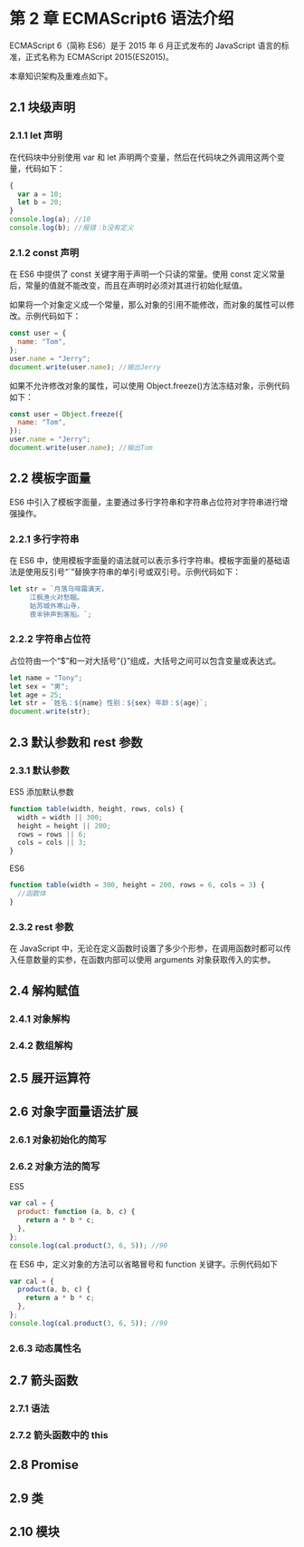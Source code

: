 # 第 2 章 ECMAScript6 语法介绍

ECMAScript 6（简称 ES6）是于 2015 年 6 月正式发布的 JavaScript 语言的标准，正式名称为 ECMAScript 2015(ES2015)。

本章知识架构及重难点如下。

## 2.1 块级声明

### 2.1.1 let 声明

在代码块中分别使用 var 和 let 声明两个变量，然后在代码块之外调用这两个变量，代码如下：

```js
{
  var a = 10;
  let b = 20;
}
console.log(a); //10
console.log(b); //报错：b没有定义
```

### 2.1.2 const 声明

在 ES6 中提供了 const 关键字用于声明一个只读的常量。使用 const 定义常量后，常量的值就不能改变，而且在声明时必须对其进行初始化赋值。

如果将一个对象定义成一个常量，那么对象的引用不能修改，而对象的属性可以修改。示例代码如下：

```js
const user = {
  name: "Tom",
};
user.name = "Jerry";
document.write(user.name); //输出Jerry
```

如果不允许修改对象的属性，可以使用 Object.freeze()方法冻结对象，示例代码如下：

```js
const user = Object.freeze({
  name: "Tom",
});
user.name = "Jerry";
document.write(user.name); //输出Tom
```

## 2.2 模板字面量

ES6 中引入了模板字面量，主要通过多行字符串和字符串占位符对字符串进行增强操作。

### 2.2.1 多行字符串

在 ES6 中，使用模板字面量的语法就可以表示多行字符串。模板字面量的基础语法是使用反引号“`”替换字符串的单引号或双引号。示例代码如下：

```js
let str = `月落乌啼霜满天，
     江枫渔火对愁眠。
     姑苏城外寒山寺，
     夜半钟声到客船。`;
```

### 2.2.2 字符串占位符

占位符由一个“$”和一对大括号“{}”组成，大括号之间可以包含变量或表达式。

```js
let name = "Tony";
let sex = "男";
let age = 25;
let str = `姓名：${name} 性别：${sex} 年龄：${age}`;
document.write(str);
```

## 2.3 默认参数和 rest 参数

### 2.3.1 默认参数

ES5 添加默认参数

```js
function table(width, height, rows, cols) {
  width = width || 300;
  height = height || 200;
  rows = rows || 6;
  cols = cols || 3;
}
```

ES6

```js
function table(width = 300, height = 200, rows = 6, cols = 3) {
  //函数体
}
```

### 2.3.2 rest 参数

在 JavaScript 中，无论在定义函数时设置了多少个形参，在调用函数时都可以传入任意数量的实参，在函数内部可以使用 arguments 对象获取传入的实参。

## 2.4 解构赋值

### 2.4.1 对象解构

### 2.4.2 数组解构

## 2.5 展开运算符

## 2.6 对象字面量语法扩展

### 2.6.1 对象初始化的简写

### 2.6.2 对象方法的简写

ES5

```js
var cal = {
  product: function (a, b, c) {
    return a * b * c;
  },
};
console.log(cal.product(3, 6, 5)); //90
```

在 ES6 中，定义对象的方法可以省略冒号和 function 关键字。示例代码如下

```js
var cal = {
  product(a, b, c) {
    return a * b * c;
  },
};
console.log(cal.product(3, 6, 5)); //90
```

### 2.6.3 动态属性名

## 2.7 箭头函数

### 2.7.1 语法

### 2.7.2 箭头函数中的 this

## 2.8 Promise

## 2.9 类

## 2.10 模块
